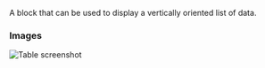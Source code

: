 A block that can be used to display a vertically oriented list of data.

### Images

![Table screenshot](https://gitlab.com/appsemble/appsemble/-/raw/0.29.5/config/assets/list.png)
